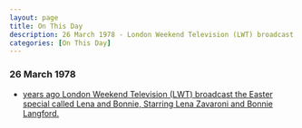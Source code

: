 ```yaml
---
layout: page
title: On This Day
description: 26 March 1978 - London Weekend Television (LWT) broadcast the Easter special, Starring Lena Zavaroni and Bonnie Langford.
categories: [On This Day]
---
```


### 26 March 1978
* [<span id="age1"></span> years ago London Weekend Television (LWT) broadcast the Easter special called Lena and Bonnie, Starring Lena Zavaroni and Bonnie Langford.](/london%20weekend%20television/1978/03/26/lena-and-bonnie.html)

<!-- Script for calculating number of years ago -->
<script>
var dob = '19780326';
var year = Number(dob.substr(0, 4));
var month = Number(dob.substr(4, 2)) - 1;
var day = Number(dob.substr(6, 2));
var today = new Date();
var age1 = today.getFullYear() - year;
if (today.getMonth() < month || (today.getMonth() == month && today.getDate() < day)) {
  age1--;
}
document.getElementById("age1").innerHTML=age1;
</script>

